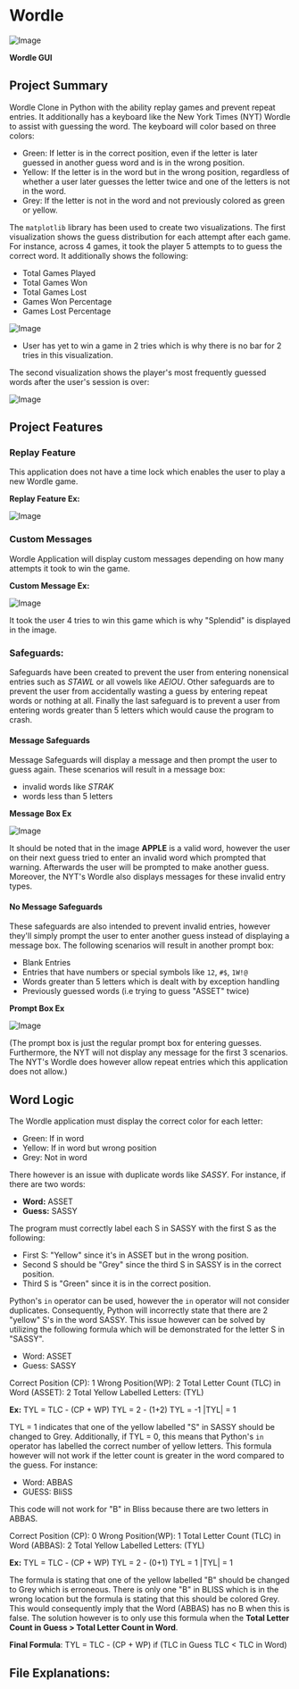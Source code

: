 # Wordle

![Image](https://github.com/user-attachments/assets/cace0bea-213c-4b20-9394-756b7eb8e5a0)

**Wordle GUI**

## Project Summary
Wordle Clone in Python with the ability replay games and prevent repeat entries. It additionally has a keyboard like the New York Times (NYT) Wordle to assist with guessing the word. The keyboard will color based on three colors: 

- Green:  If letter is in the correct position, even if the letter is later guessed in another guess word and is in the wrong position.
- Yellow: If the letter is in the word but in the wrong position, regardless of whether a user later guesses the letter twice and one of the letters is not in the word.
- Grey: If the letter is not in the word and not previously colored as green or yellow. 

The `matplotlib` library has been used to create two visualizations. The first visualization shows the guess distribution for each attempt after each game. For instance, across 4 games, it took the player 5 attempts to to guess the correct word. It additionally shows the following: 

- Total Games Played
- Total Games Won
- Total Games Lost
- Games Won Percentage
- Games Lost Percentage

![Image](https://github.com/user-attachments/assets/5fc520d5-acd7-4a8d-b999-e826a8818ee1)

* User has yet to win a game in 2 tries which is why there is no bar for 2 tries in this visualization.

The second visualization shows the player's most frequently guessed words after the user's session is over:

![Image](https://github.com/user-attachments/assets/cd88a43b-e4d9-47ea-a210-9bf84940aa50)

## Project Features

### Replay Feature

This application does not have a time lock which enables the user to play a new Wordle game. 

**Replay Feature Ex:**

![Image](https://github.com/user-attachments/assets/f4fb3f26-d881-43d4-81b7-b148c227f814)

### Custom Messages

Wordle Application will display custom messages depending on how many attempts it took to win the game.

**Custom Message Ex:**

![Image](https://github.com/user-attachments/assets/1ac58cf1-677f-44db-b3c2-fb1260c85027)

It took the user 4 tries to win this game which is why "Splendid" is displayed in the image.

### Safeguards:

Safeguards have been created to prevent the user from entering nonensical entries such as _STAWL_ or all vowels like _AEIOU_. Other safeguards are to prevent the user from accidentally wasting a guess by entering repeat words or nothing at all. Finally the last safeguard is to prevent a user from entering words greater than 5 letters which would cause the program to crash.

#### Message Safeguards
Message Safeguards will display a message and then prompt the user to guess again. These scenarios will result in a message box: 

- invalid words like _STRAK_
- words less than 5 letters

**Message Box Ex**

![Image](https://github.com/user-attachments/assets/39662f09-41ee-4f34-8e05-944a47491fa0) 

It should be noted that in the image **APPLE** is a valid word, however the user on their next guess tried to enter an invalid word which prompted that warning. Afterwards the user will be prompted to make another guess. Moreover, the NYT's Wordle also displays messages for these invalid entry types.

#### No Message Safeguards

These safeguards are also intended to prevent invalid entries, however they'll simply prompt the user to enter another guess instead of displaying a message box. The following scenarios will result in another prompt box:

- Blank Entries
- Entries that have numbers or special symbols like `12`, `#$`, `1W!@`
- Words greater than 5 letters which is dealt with by exception handling
- Previously guessed words (i.e trying to guess "ASSET" twice)

**Prompt Box Ex**

![Image](https://github.com/user-attachments/assets/1853bc16-8ae1-46b2-a83e-8358f7cacee2)

(The prompt box is just the regular prompt box for entering guesses. Furthermore, the NYT will not display any message for the first 3 scenarios. The NYT's Wordle does however allow repeat entries which this application does not allow.)

## Word Logic

The Wordle application must display the correct color for each letter: 

- Green: If in word
- Yellow: If in word but wrong position
- Grey: Not in word

There however is an issue with duplicate words like _SASSY_. For instance, if there are two words:

- **Word:** ASSET
- **Guess:** SASSY

The program must correctly label each S in SASSY with the first S as the following: 

- First S: "Yellow" since it's in ASSET but in the wrong position.
- Second S should be "Grey" since the third S in SASSY is in the correct position.
- Third S is "Green" since it is in the correct position.

Python's `in` operator can be used, however the `in` operator will not consider duplicates. Consequently, Python will incorrectly state that there are 2 "yellow" S's in the word SASSY. This issue however can be solved by utilizing the following formula which will be demonstrated for the letter S in "SASSY".

- Word: ASSET
- Guess: SASSY

Correct Position (CP): 1
Wrong Position(WP): 2
Total Letter Count (TLC) in Word (ASSET): 2
Total Yellow Labelled Letters:  (TYL)

**Ex:** TYL = TLC - (CP + WP)
             TYL = 2 - (1+2)
             TYL = -1
             |TYL| = 1
             
TYL = 1 indicates that one of the yellow labelled "S" in SASSY should be changed to Grey. Additionally, if TYL = 0, this means that Python's `in` operator has labelled the correct number of yellow letters. This formula however will not work if the letter count is greater in the word compared to the guess. For instance: 

- Word: ABBAS
- GUESS: BliSS

This code will not work for "B" in Bliss because there are two letters in ABBAS. 

Correct Position (CP): 0
Wrong Position(WP): 1
Total Letter Count (TLC) in Word (ABBAS): 2
Total Yellow Labelled Letters:  (TYL)

**Ex:** TYL = TLC - (CP + WP)
             TYL = 2 - (0+1)
             TYL = 1
             |TYL| = 1

The formula is stating that one of the yellow labelled "B" should be changed to Grey which is erroneous. There is only one "B" in BLISS which is in the wrong location but the formula is stating that this should be colored Grey. This would consequently imply that the Word (ABBAS) has no B when this is false. The solution however is to only use this formula when the **Total Letter Count in Guess > Total Letter Count in Word**. 

**Final Formula**: TYL = TLC - (CP + WP) if (TLC in Guess TLC < TLC in Word)

## File Explanations: 
